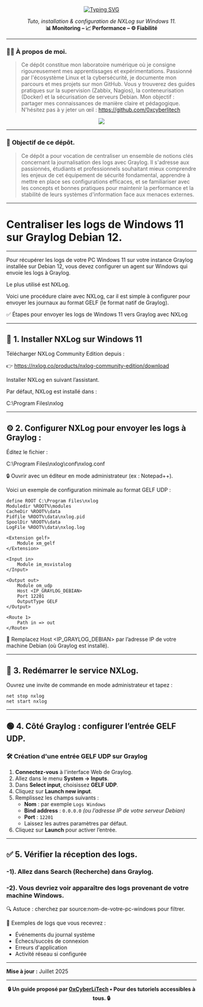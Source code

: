 <div align="center">
<a href="https://github.com/0xCyberLiTech">
  <img src="https://readme-typing-svg.herokuapp.com?font=Fira+Code&size=32&pause=1000&color=D14A4A&center=true&vCenter=true&width=1000&lines=SUPERVISION+CENTRALISÉE+AVEC+GRAYLOG;Détection+des+menaces+•+Logs+structurés+•+Alertes;Tutoriel+pédagogique+100%+Debian+12" alt="Typing SVG" />
</a>

<p align="center">
  <em>Tuto, installation & configuration de NXLog sur Windows 11.</em><br>
  <b>📊 Monitoring – 📈 Performance – ⚙️ Fiabilité</b>
</p>

</div>

---

### 👨‍💻 **À propos de moi.**

> Ce dépôt constitue mon laboratoire numérique où je consigne rigoureusement mes apprentissages et expérimentations.
> Passionné par l'écosystème Linux et la cybersécurité, je documente mon parcours et mes projets sur mon GitHub.
> Vous y trouverez des guides pratiques sur la supervision (Zabbix, Nagios), la conteneurisation (Docker) et la sécurisation de serveurs Debian.
> Mon objectif : partager mes connaissances de manière claire et pédagogique.
> N'hésitez pas à y jeter un œil : https://github.com/0xcyberlitech

<p align="center">
  <a href="https://skillicons.dev">
    <img src="https://skillicons.dev/icons?i=linux,debian,bash,docker,nginx,grafana,prometheus,git,vim" />
  </a>
</p>

---

### 🎯 **Objectif de ce dépôt.**

> Ce dépôt a pour vocation de centraliser un ensemble de notions clés concernant la journalisation des logs avec Graylog. Il s'adresse aux passionnés, étudiants et professionnels souhaitant mieux comprendre les enjeux de cet équipement de
> sécurité fondamental, apprendre à mettre en place ses configurations efficaces, et se familiariser avec les concepts et bonnes pratiques pour maintenir la performance et la stabilité de leurs systèmes
> d'information face aux menaces externes.

---

# Centraliser les logs de Windows 11 sur Graylog Debian 12.

---

Pour récupérer les logs de votre PC Windows 11 sur votre instance Graylog installée sur Debian 12, vous devez configurer un agent sur Windows qui envoie les logs à Graylog. 

Le plus utilisé est NXLog. 

Voici une procédure claire avec NXLog, car il est simple à configurer pour envoyer les journaux au format GELF (le format natif de Graylog).

✅ Étapes pour envoyer les logs de Windows 11 vers Graylog avec NXLog

---

## 🔧 1. Installer NXLog sur Windows 11

Télécharger NXLog Community Edition depuis :

👉 https://nxlog.co/products/nxlog-community-edition/download

Installer NXLog en suivant l’assistant.

Par défaut, NXLog est installé dans :

C:\Program Files\nxlog

---

## ⚙️ 2. Configurer NXLog pour envoyer les logs à Graylog :

Éditez le fichier :

C:\Program Files\nxlog\conf\nxlog.conf

🔒 Ouvrir avec un éditeur en mode administrateur (ex : Notepad++).

Voici un exemple de configuration minimale au format GELF UDP :

```
define ROOT C:\Program Files\nxlog
Moduledir %ROOT%\modules
CacheDir %ROOT%\data
Pidfile %ROOT%\data\nxlog.pid
SpoolDir %ROOT%\data
LogFile %ROOT%\data\nxlog.log

<Extension gelf>
    Module xm_gelf
</Extension>

<Input in>
    Module im_msvistalog
</Input>

<Output out>
    Module om_udp
    Host <IP_GRAYLOG_DEBIAN>
    Port 12201
    OutputType GELF
</Output>

<Route 1>
    Path in => out
</Route>

```

🔁 Remplacez Host <IP_GRAYLOG_DEBIAN> par l’adresse IP de votre machine Debian (où Graylog est installé).

---

## 🔁 3. Redémarrer le service NXLog.

Ouvrez une invite de commande en mode administrateur et tapez :

```
net stop nxlog
net start nxlog
```

---

## 🟢 4. Côté Graylog : configurer l’entrée GELF UDP.

### 🛠️ Création d'une entrée GELF UDP sur Graylog

1. **Connectez-vous** à l'interface Web de Graylog.
2. Allez dans le menu **System → Inputs**.
3. Dans **Select input**, choisissez **GELF UDP**.
4. Cliquez sur **Launch new input**.
5. Remplissez les champs suivants :
   - **Nom** : par exemple `Logs Windows`
   - **Bind address** : `0.0.0.0` *(ou l’adresse IP de votre serveur Debian)*
   - **Port** : `12201`
   - Laissez les autres paramètres par défaut.
6. Cliquez sur **Launch** pour activer l’entrée.

---

## ✅ 5. Vérifier la réception des logs.

### -1). Allez dans Search (Recherche) dans Graylog.
### -2). Vous devriez voir apparaître des logs provenant de votre machine Windows.

🔍 Astuce : cherchez par source:nom-de-votre-pc-windows pour filtrer.

📁 Exemples de logs que vous recevrez :

- Événements du journal système
- Échecs/succès de connexion
- Erreurs d'application
- Activité réseau si configurée

---

**Mise à jour :** Juillet 2025

---

<p align="center">
  <b>🔒 Un guide proposé par <a href="https://github.com/0xCyberLiTech">0xCyberLiTech</a> • Pour des tutoriels accessibles à tous. 🔒</b>
</p>

